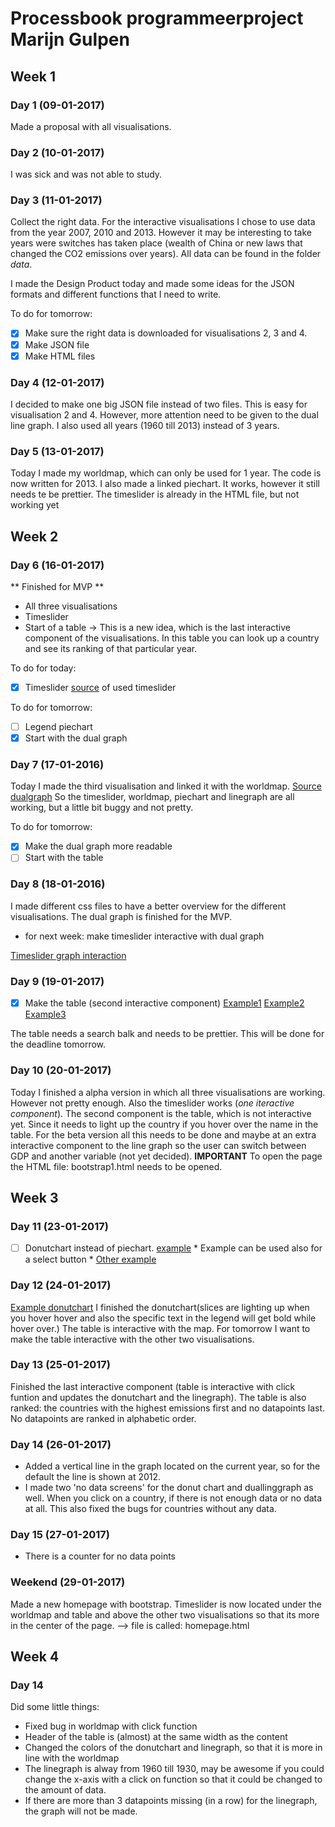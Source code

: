 # Processbook programmeerproject Marijn Gulpen

## Week 1

### Day 1 (09-01-2017)
Made a proposal with all visualisations.

### Day 2 (10-01-2017)
I was sick and was not able to study.

### Day 3 (11-01-2017)
Collect the right data. For the interactive visualisations I chose to use data from the year 2007, 2010 and 2013. 
However it may be interesting to take years were switches has taken place (wealth of China or new laws that changed the CO2 emissions over years).
All data can be found in the folder *data*. 

I made the Design Product today and made some ideas for the JSON formats and different functions that I need to write.

To do for tomorrow:
- [x] Make sure the right data is downloaded for visualisations 2, 3 and 4.
- [x] Make JSON file
- [X] Make HTML files

### Day 4 (12-01-2017)
I decided to make one big JSON file instead of two files. This is easy for visualisation 2 and 4. However, more attention need to be given to the dual line graph.
I also used all years (1960 till 2013) instead of 3 years. 

### Day 5 (13-01-2017)
Today I made my worldmap, which can only be used for 1 year. The code is now written for 2013.
I also made a linked piechart. It works, however it still needs te be prettier.
The timeslider is already in the HTML file, but not working yet

## Week 2

### Day 6 (16-01-2017)
** Finished for MVP **
* All three visualisations
* Timeslider
* Start of a table -> This is a new idea, which is the last interactive component of the visualisations. In this table you can look up a country and see its ranking of that particular year.

To do for today:
- [X] Timeslider [source](http://bl.ocks.org/zanarmstrong/ddff7cd0b1220bc68a58) of used timeslider

To do for tomorrow:
- [ ] Legend piechart
- [x] Start with the dual graph

### Day 7 (17-01-2016)
Today I made the third visualisation and linked it with the worldmap. 
[Source dualgraph](http://bl.ocks.org/benjchristensen/2579619)
So the timeslider, worldmap, piechart and linegraph are all working, but a little bit buggy and not pretty.

To do for tomorrow:
- [x] Make the dual graph more readable 
- [ ] Start with the table

### Day 8 (18-01-2016)
I made different css files to have a better overview for the different visualisations.
The dual graph is finished for the MVP.
* for next week: make timeslider interactive with dual graph

[Timeslider graph interaction](http://bl.ocks.org/benjchristensen/2657838)

### Day 9 (19-01-2017)
- [x] Make the table (second interactive component)
[Example1](http://bl.ocks.org/jonahwilliams/cc2de2eedc3896a3a96d)
[Example2](http://bl.ocks.org/ahmohamed/4c4980f31abdef64e7e2)
[Example3](http://blockbuilder.org/dhoboy/1ac430a7ca883e7a8c09)

The table needs a search balk and needs to be prettier. This will be done for the deadline tomorrow.

### Day 10 (20-01-2017)
Today I finished a alpha version in which all three visualisations are working. However not pretty enough.
Also the timeslider works (*one iteractive component*).
The second component is the table, which is not interactive yet. Since it needs to light up the country if you hover over the name in the table.
For the beta version all this needs to be done and maybe at an extra interactive component to the line graph so the user can switch between GDP and another variable (not yet decided).
**IMPORTANT** To open the page the HTML file: bootstrap1.html needs to be opened.

## Week 3

### Day 11 (23-01-2017)
- [ ] Donutchart instead of piechart. [example](http://bl.ocks.org/juan-cb/1984c7f2b446fffeedde)
 		* Example can be used also for a select button
 		* [Other example](http://jsfiddle.net/kerplunk/Q3dhh/)

### Day 12 (24-01-2017)
[Example donutchart](http://www.adeveloperdiary.com/d3-js/create-3d-donut-chart-using-d3-js/)
I finished the donutchart(slices are lighting up when you hover hover and also the specific text in the legend will get bold while hover over.)
The table is interactive with the map. For tomorrow I want to make the table interactive with the other two visualisations.

### Day 13 (25-01-2017)
Finished the last interactive component (table is interactive with click funtion and updates the donutchart and the linegraph).
The table is also ranked: the countries with the highest emissions first and no datapoints last. No datapoints are ranked in alphabetic order. 

### Day 14 (26-01-2017)
* Added a vertical line in the graph located on the current year, so for the default the line is shown at 2012.
* I made two 'no data screens' for the donut chart and duallinggraph as well. When you click on a country, if there is not enough data or no data at all. This also fixed the bugs for countries without any data. 

### Day 15 (27-01-2017)
* There is a counter for no data points 

### Weekend (29-01-2017)
Made a new homepage with bootstrap. Timeslider is now located under the worldmap and table and above the other two visualisations so that its more in the center of the page.
--> file is called: homepage.html

## Week 4

### Day 14 
Did some little things:
* Fixed bug in worldmap with click function
* Header of the table is (almost) at the same width as the content
* Changed the colors of the donutchart and linegraph, so that it is more in line with the worldmap
* The linegraph is alway from 1960 till 1930, may be awesome if you could change the x-axis with a click on function so that it could be changed to the amount of data.
* If there are more than 3 datapoints missing (in a row) for the linegraph, the graph will not be made.
